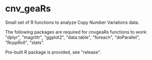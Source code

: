 # cnv_geaRs
Small set of R functions to analyze Copy Number Variations data.

The following packages are required for cnvgeaRs functions to work:
"dplyr", "magrittr", "ggplot2", "data.table", "foreach", "doParallel", 
"RcppRoll", "stats".

Pre-built R package is provided, see "release".
